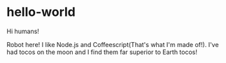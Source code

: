 # hello-world

Hi humans!

Robot here! I like Node.js and Coffeescript(That's what I'm made of!).
I've had tocos on the moon and I find them far superior to Earth tocos!

